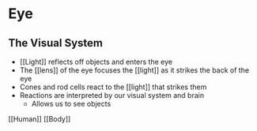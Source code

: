 # Eye

## The Visual System

- [[Light]] reflects off objects and enters the eye
- The [[lens]] of the eye focuses the [[light]] as it strikes the back of the eye
- Cones and rod cells react to the [[light]] that strikes them
- Reactions are interpreted by our visual system and brain
  - Allows us to see objects

[[Human]] [[Body]]

